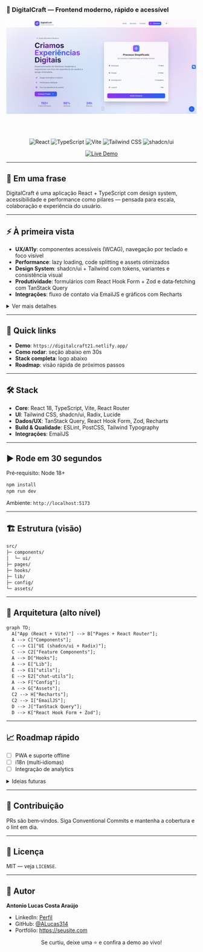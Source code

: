 ### 🚀 DigitalCraft — Frontend moderno, rápido e acessível

<div align="center">

<img src="src/assets/hero-banner.png" alt="DigitalCraft" width="860" />

<br/><br/>

![React](https://img.shields.io/badge/React-18-61DAFB?style=for-the-badge&logo=react)
![TypeScript](https://img.shields.io/badge/TypeScript-5-3178C6?style=for-the-badge&logo=typescript)
![Vite](https://img.shields.io/badge/Vite-5-646CFF?style=for-the-badge&logo=vite)
![Tailwind CSS](https://img.shields.io/badge/Tailwind-3-06B6D4?style=for-the-badge&logo=tailwindcss)
![shadcn/ui](https://img.shields.io/badge/shadcn%2Fui-Latest-000?style=for-the-badge)

[![Live Demo](https://img.shields.io/badge/Live_Demo-Visitar-8B5CF6?style=for-the-badge)](https://digitalcraft21.netlify.app/)

</div>

---

## 🔎 Em uma frase
DigitalCraft é uma aplicação React + TypeScript com design system, acessibilidade e performance como pilares — pensada para escala, colaboração e experiência do usuário.

---

## ⚡ À primeira vista

- **UX/A11y**: componentes acessíveis (WCAG), navegação por teclado e foco visível
- **Performance**: lazy loading, code splitting e assets otimizados
- **Design System**: shadcn/ui + Tailwind com tokens, variantes e consistência visual
- **Produtividade**: formulários com React Hook Form + Zod e data‑fetching com TanStack Query
- **Integrações**: fluxo de contato via EmailJS e gráficos com Recharts

<details>
  <summary>Ver mais detalhes</summary>

  - Tema claro/escuro com persistência
  - Navegação: header fixo, scroll suave e menu mobile
  - Componentização com TypeScript 100% e boas práticas de ESLint
  - Estrutura organizada para colaboração em equipe
</details>

---

## 🧭 Quick links

- **Demo**: `https://digitalcraft21.netlify.app/`
- **Como rodar**: seção abaixo em 30s
- **Stack completa**: logo abaixo
- **Roadmap**: visão rápida de próximos passos

---

## 🛠️ Stack

- **Core**: React 18, TypeScript, Vite, React Router
- **UI**: Tailwind CSS, shadcn/ui, Radix, Lucide
- **Dados/UX**: TanStack Query, React Hook Form, Zod, Recharts
- **Build & Qualidade**: ESLint, PostCSS, Tailwind Typography
- **Integrações**: EmailJS

---

## ▶️ Rode em 30 segundos

Pré‑requisito: Node 18+

```bash
npm install
npm run dev
```

Ambiente: `http://localhost:5173`

---

## 🏗️ Estrutura (visão)

```
src/
├─ components/
│  └─ ui/
├─ pages/
├─ hooks/
├─ lib/
├─ config/
└─ assets/
```

---

## 🧱 Arquitetura (alto nível)

```mermaid
graph TD;
  A["App (React + Vite)"] --> B["Pages + React Router"];
  A --> C["Components"];
  C --> C1["UI (shadcn/ui + Radix)"];
  C --> C2["Feature Components"];
  A --> D["Hooks"];
  A --> E["Lib"];
  E --> E1["utils"];
  E --> E2["chat-utils"];
  A --> F["Config"];
  A --> G["Assets"];
  C2 --> H["Recharts"];
  C2 --> I["EmailJS"];
  D --> J["TanStack Query"];
  D --> K["React Hook Form + Zod"];
```

---

## 📈 Roadmap rápido

- [ ] PWA e suporte offline
- [ ] i18n (multi‑idiomas)
- [ ] Integração de analytics

<details>
  <summary>Ideias futuras</summary>
  - Melhorias de acessibilidade (testes com leitores de tela)
  - Testes E2E e métricas automatizadas de performance
  - Integração com CMS/headless para conteúdo dinâmico
</details>

---

## 🤝 Contribuição

PRs são bem‑vindos. Siga Conventional Commits e mantenha a cobertura e o lint em dia.

---

## 📄 Licença
MIT — veja `LICENSE`.

---

## 👤 Autor
**Antonio Lucas Costa Araújo**
- LinkedIn: [Perfil](https://www.linkedin.com/in/antonio-lucas-costa-araujo-5462a52b0)
- GitHub: [@ALucas314](https://github.com/ALucas314)
- Portfólio: https://seusite.com

<div align="center">

Se curtiu, deixe uma ⭐ e confira a demo ao vivo!

</div>

